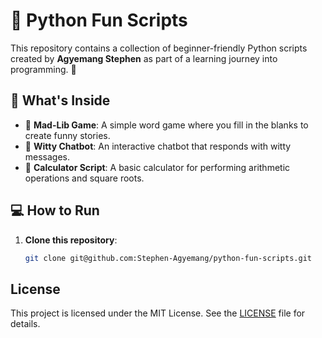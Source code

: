 # 🐍 Python Fun Scripts

This repository contains a collection of beginner-friendly Python scripts created by **Agyemang Stephen** as part of a learning journey into programming. 🚀

## 📜 What's Inside
- 🎨 **Mad-Lib Game**: A simple word game where you fill in the blanks to create funny stories.  
- 🤖 **Witty Chatbot**: An interactive chatbot that responds with witty messages.  
- 🧮 **Calculator Script**: A basic calculator for performing arithmetic operations and square roots.

## 💻 How to Run
1. **Clone this repository**:
   ```bash
   git clone git@github.com:Stephen-Agyemang/python-fun-scripts.git
## License

This project is licensed under the MIT License. See the [LICENSE](LICENSE) file for details.
